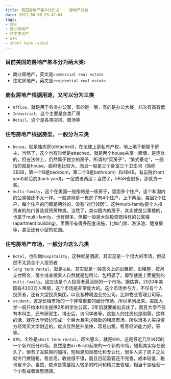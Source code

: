 ```yaml
---
title: 美国房地产基本知识之一： 房地产分类
date: 2021-08-06 23:47:04
tags: 
- CRE
- 商业房地产
- 住宅房地产
- STR
- short term rental
---
```


### 目前美国的房地产基本分为两大类:
- 商业房地产，英文是`commercial real estate`
- 住宅房地产，英文是`residential real estate`

### 商业房地产根据用途，又可以分为三类
- `Office`，就是用于各类办公室，有的是一层，有的是办公大楼，档次有高有低
- `Industrial`，这个主要是各类厂房
- `Retail`，这个是各类店铺、商场等

### 住宅房地产根据房型，一般分为三类
- `house`，就是独栋房(detached)，在法律上是私有产权，地上地下都属于房主，当然了，这个也有时候是attached，就是两个house共享一面墙，是连体的，但在法律上，仍然属于独立的房子。所谓的“买房子”，“美式豪宅”，一般指的就是house，面积也比较大，而且一般是三个卧室三个卫生间（简称3B3B，第一个B是bedroom，第二个B是bathroom）和4B4B，有前院(front yard)和后院(back yard)，一层或者两层；当然了，5B5B也很多，那就贵一些。
- `multi-family`，这个在美国一般指的是一栋房子，里面多个住户，这个和国内的公寓楼还不太一样。一般这种是一栋房子有4个住户，上下两层，每层2个住户，每个住户的门都是朝外的，没有“对门邻居”。这种multi-family是个人投资者的热门首选投资房种类。当然了，类似国内的房子，其实就是公寓楼的，也属于multi-family，也有很多，但那一般是大型投资商持有的公寓楼(apartment building)，里面带有很多配套设施，比如门禁、游泳池、健身房等，甚至还有小型的花园。
  
### 住宅房地产市场，一般分为这么几类
- `hotel`，也叫做`hospitality`，这种就是酒店，其实这是一个很大的市场，但显然不太适合个人投资者
- `long term rental`，就是`长租`，其实就是一般意义上的出租房、出租屋，按月支付租金，房主或者投资人自然就是包租公、包租婆了。房型就是上面提到的`multi-family`。这应该是个人投资者最活跃的一个市场。据估算，2020年美国有4300万人租房，这个市场是非常庞大的。这个市场参与方，不仅有个人投资者，还有大型投资集团，以及各种周边业务公司，比如物业管理公司等。
- `student`，这是长租市场的一个非常重要的细分市场，所以单列出来。美国大学一般只给本科生提供2年的学生公寓，2年后就要搬出去住了。而且大学不仅有本科生，还有研究生，博士后，访问学者等，这些人的住房也是刚需。这样的话，就在大学旁边形成一个巨大且需求强劲的租房市场。所以很多人买投资方经常买大学附近的，优点显然是升值快，容易出租，租客经济能力好，等等。
- `STR`，全称是`short term rental`，顾名思义，就是`短租`，这是最近几年兴起的一个新兴细分市场，显然是由`AirBnb`带起来的一个新的市场。短租其实存在很久了，但有了互联网的加持，短租更加规模化和专业化，很多人买了房子之后就专门做短租，租金高，收益很不错，而且目前监管还不完善，成本较低，税也省不少。当然，缺点是需要投入较多的时间和精力去管理，相当于是经营一个小型或者微型酒店。
